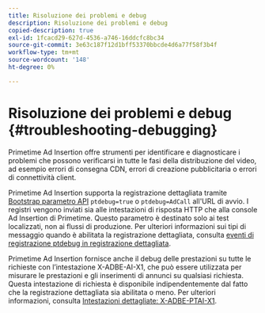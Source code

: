```yaml
---
title: Risoluzione dei problemi e debug
description: Risoluzione dei problemi e debug
copied-description: true
exl-id: 1fcacd29-627d-4536-a746-16ddcfc8bc34
source-git-commit: 3e63c187f12d1bff53370bbcde4d6a77f58f3b4f
workflow-type: tm+mt
source-wordcount: '148'
ht-degree: 0%

---
```


# Risoluzione dei problemi e debug {#troubleshooting-debugging}

Primetime Ad Insertion offre strumenti per identificare e diagnosticare i problemi che possono verificarsi in tutte le fasi della distribuzione del video, ad esempio errori di consegna CDN, errori di creazione pubblicitaria o errori di connettività client.

Primetime Ad Insertion supporta la registrazione dettagliata tramite [Bootstrap parametro API](/help/primetime-ad-insertion/technical-reference/bootstrap-api.md) `ptdebug=true` o `ptdebug=AdCall` all&#39;URL di avvio. I registri vengono inviati sia alle intestazioni di risposta HTTP che alla console Ad Insertion di Primetime. Questo parametro è destinato solo ai test localizzati, non ai flussi di produzione. Per ulteriori informazioni sui tipi di messaggio quando è abilitata la registrazione dettagliata, consulta [eventi di registrazione ptdebug in registrazione dettagliata](verbose-logging.md#ptdebug-logging-events).

Primetime Ad Insertion fornisce anche il debug delle prestazioni su tutte le richieste con l’intestazione X-ADBE-AI-X1, che può essere utilizzata per misurare le prestazioni e gli inserimenti di annunci su qualsiasi richiesta. Questa intestazione di richiesta è disponibile indipendentemente dal fatto che la registrazione dettagliata sia abilitata o meno. Per ulteriori informazioni, consulta [Intestazioni dettagliate: X-ADBE-PTAI-X1](debugging-headers.md).
